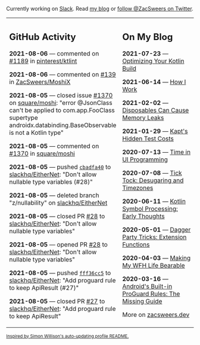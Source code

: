 Currently working on [Slack](https://slack.com/). Read [my blog](https://zacsweers.dev/) or [follow @ZacSweers on Twitter](https://twitter.com/ZacSweers).

<table><tr><td valign="top" width="60%">

## GitHub Activity
<!-- githubActivity starts -->
**2021-08-06** — commented on [#1189](https://github.com/pinterest/ktlint/issues/1189#issuecomment-894545067) in [pinterest/ktlint](https://api.github.com/repos/pinterest/ktlint)

**2021-08-06** — commented on [#139](https://github.com/ZacSweers/MoshiX/issues/139#issuecomment-894447762) in [ZacSweers/MoshiX](https://api.github.com/repos/ZacSweers/MoshiX)

**2021-08-05** — closed issue [#1370](https://api.github.com/repos/square/moshi/issues/1370) on [square/moshi](https://api.github.com/repos/square/moshi): "error @JsonClass can't be applied to com.app.FooClass supertype androidx.databinding.BaseObservable is not a Kotlin type"

**2021-08-05** — commented on [#1370](https://github.com/square/moshi/issues/1370#issuecomment-893730773) in [square/moshi](https://api.github.com/repos/square/moshi)

**2021-08-05** — pushed [`cbadfa40`](https://github.com/slackhq/EitherNet/commit/cbadfa40209b2591950e03757c2760fc17b6f410) to [slackhq/EitherNet](https://api.github.com/repos/slackhq/EitherNet): "Don't allow nullable type variables (#28)"

**2021-08-05** — deleted branch "z/nullability" on [slackhq/EitherNet](https://api.github.com/repos/slackhq/EitherNet)

**2021-08-05** — closed PR [#28](https://api.github.com/repos/slackhq/EitherNet/pulls/28) to [slackhq/EitherNet](https://api.github.com/repos/slackhq/EitherNet): "Don't allow nullable type variables"

**2021-08-05** — opened PR [#28](https://api.github.com/repos/slackhq/EitherNet/pulls/28) to [slackhq/EitherNet](https://api.github.com/repos/slackhq/EitherNet): "Don't allow nullable type variables"

**2021-08-05** — pushed [`fff36cc5`](https://github.com/slackhq/EitherNet/commit/fff36cc555b54b2d33dddb5b21c43f3fe05b66fa) to [slackhq/EitherNet](https://api.github.com/repos/slackhq/EitherNet): "Add proguard rule to keep ApiResult (#27)"

**2021-08-05** — closed PR [#27](https://api.github.com/repos/slackhq/EitherNet/pulls/27) to [slackhq/EitherNet](https://api.github.com/repos/slackhq/EitherNet): "Add proguard rule to keep ApiResult"
<!-- githubActivity ends -->
</td><td valign="top" width="40%">

## On My Blog
<!-- blog starts -->
**2021-07-23** — [Optimizing Your Kotlin Build](https://www.zacsweers.dev/optimizing-your-kotlin-build/)

**2021-06-14** — [How I Work](https://www.zacsweers.dev/how-i-work/)

**2021-02-02** — [Disposables Can Cause Memory Leaks](https://www.zacsweers.dev/disposables-can-cause-memory-leaks/)

**2021-01-29** — [Kapt's Hidden Test Costs](https://www.zacsweers.dev/kapts-hidden-test-costs/)

**2020-07-13** — [Time in UI Programming](https://www.zacsweers.dev/time-in-ui/)

**2020-07-08** — [Tick Tock: Desugaring and Timezones](https://www.zacsweers.dev/ticktock-desugaring-timezones/)

**2020-06-11** — [Kotlin Symbol Processing: Early Thoughts](https://www.zacsweers.dev/kotlin-symbol-processor-early-thoughts/)

**2020-05-01** — [Dagger Party Tricks: Extension Functions](https://www.zacsweers.dev/dagger-party-tricks-extension-functions/)

**2020-04-03** — [Making My WFH Life Bearable](https://www.zacsweers.dev/making-wfh-life-bearable/)

**2020-03-16** — [Android's Built-in ProGuard Rules: The Missing Guide](https://www.zacsweers.dev/android-proguard-rules/)
<!-- blog ends -->
More on [zacsweers.dev](https://zacsweers.dev/)
</td></tr></table>

<sub><a href="https://simonwillison.net/2020/Jul/10/self-updating-profile-readme/">Inspired by Simon Willison's auto-updating profile README.</a></sub>